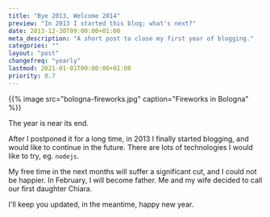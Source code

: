 ```yaml
---
title: "Bye 2013, Welcome 2014"
preview: "In 2013 I started this blog; what's next?"
date: 2013-12-30T09:00:00+01:00
meta_description: "A short post to close my first year of blogging."
categories: ""
layout: "post"
changefreq: "yearly"
lastmod: 2021-01-01T09:00:00+01:00
priority: 0.7
---
```


{{% image src="bologna-fireworks.jpg" caption="Fireworks in Bologna" %}}

The year is near its end.

After I postponed it for a long time, in 2013 I finally started blogging, and would like
to continue in the future. There are lots of technologies I would like to try, eg. `nodejs`.

My free time in the next months will suffer a significant cut, and I could not be happier. 
In February, I will become father. Me and my wife decided to call our first daughter Chiara.

I'll keep you updated, in the meantime, happy new year.
